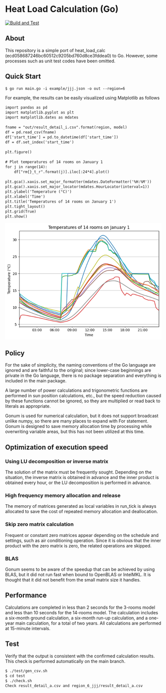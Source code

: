 # Heat Load Calculation (Go)

[![Build and Test](https://github.com/BRI-EES-House/heat_load_calc_go/actions/workflows/build-test.yml/badge.svg?branch=main)](https://github.com/BRI-EES-House/heat_load_calc_go/actions/workflows/build-test.yml)


## About
This repository is a simple port of heat_load_calc (ecd058687246bc60512c9205bd760d8ce3fddea0) to Go. However, some processes such as unit test codes have been omitted.


## Quick Start

```
$ go run main.go -i example/jjj.json -o out --region=6
```

For example, the results can be easily visualized using Matplotlib as follows

```
import pandas as pd
import matplotlib.pyplot as plt
import matplotlib.dates as mdates

fname = "out/result_detail_i.csv".format(region, model)
df = pd.read_csv(fname)
df['start_time'] = pd.to_datetime(df['start_time'])
df = df.set_index('start_time')

plt.figure()

# Plot temperatures of 14 rooms on January 1
for j in range(14):
    df["rm{}_t_r".format(j)].iloc[:24*4].plot()

plt.gca().xaxis.set_major_formatter(mdates.DateFormatter('%H:%M'))
plt.gca().xaxis.set_major_locator(mdates.HourLocator(interval=1))
plt.ylabel('Temperature (°C)')
plt.xlabel('Time')
plt.title('Temperatures of 14 rooms on January 1')
plt.tight_layout()
plt.grid(True)
plt.show()
```

![Visualization Sample](resources/output.png)

## Policy
For the sake of simplicity, the naming conventions of the Go language are ignored and are faithful to the original; since lower-case beginnings are private in the Go language, there is no package separation and everything is included in the main package.

A large number of power calculations and trigonometric functions are performed in sun position calculations, etc., but the speed reduction caused by these functions cannot be ignored, so they are multiplied or read back to literals as appropriate.

Gonum is used for numerical calculation, but it does not support broadcast unlike numpy, so there are many places to expand with For statement. Gonum is designed to save memory allocation time by processing while overwriting variable areas, but this has not been utilized at this time.


## Optimization of execution speed

### Using LU decomposition or inverse matrix
The solution of the matrix must be frequently sought. Depending on the situation, the inverse matrix is obtained in advance and the inner product is obtained every hour, or the LU decomposition is performed in advance.

### High frequency memory allocation and release
The memory of matrices generated as local variables in run_tick is always allocated to save the cost of repeated memory allocation and deallocation.

### Skip zero matrix calculation
Frequent or constant zero matrices appear depending on the schedule and settings, such as air conditioning operation. Since it is obvious that the inner product with the zero matrix is zero, the related operations are skipped.

### BLAS
Gonum seems to be aware of the speedup that can be achieved by using BLAS, but it did not run fast when bound to OpenBLAS or IntelMKL. It is thought that it did not benefit from the small matrix size it handles.

## Performance
Calculations are completed in less than 2 seconds for the 3-rooms model and less than 10 seconds for the 14-rooms model. The calculation includes a six-month ground calculation, a six-month run-up calculation, and a one-year main calculation, for a total of two years. All calculations are performed at 15-minute intervals.

## Test

Verify that the output is consistent with the confirmed calculation results.
This check is performed automatically on the main branch.

```
$ ./test/gen_csv.sh
$ cd test
$ ./check.sh
Check result_detail_a.csv and region_6_jjj/result_detail_a.csv
```